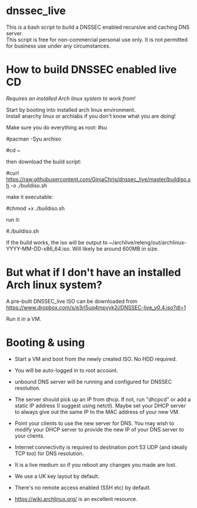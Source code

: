 # dnssec_live

This is a bash script to build a DNSSEC enabled recursive and caching DNS server.  
This script is free for non-commercial personal use only.  It is not permitted for business use under any circumstances. 


How to build DNSSEC enabled live CD
===================================
*Requires an installed Arch linux system to work from!*

Start by booting into installed arch linux environment.   
Install anarchy linux or archlabs if you don't know what you are doing!

Make sure you do everything as root:
#su   

#pacman -Syu archiso

#cd ~

then download the build script:

#curl https://raw.githubusercontent.com/GinjaChris/dnssec_live/master/buildiso.sh -o ./buildiso.sh

make it executable:

#chmod +x ./buildiso.sh

run it:

#./buildiso.sh

If the build works, the iso will be output to ~/archlive/releng/out/archlinux-YYYY-MM-DD-x86_64.iso.  Will likely be around 600MB in size.


But what if I don't have an installed Arch linux system?
========================================================

A pre-built DNSSEC_live ISO can be downloaded from https://www.dropbox.com/s/e3rl5uq4mpvyk2i/DNSSEC-live_v0.4.iso?dl=1

Run it in a VM.


Booting & using
===============

- Start a VM and boot from the newly created ISO.  No HDD required.

- You will be auto-logged in to root account.

- unbound DNS server will be running and configured for DNSSEC resolution.

- The server should pick up an IP from dhcp.  If not, run "dhcpcd" or add a static IP address (I suggest using netctl).
Maybe set your DHCP server to always give out the same IP to the MAC address of your new VM.

- Point your clients to use the new server for DNS.  You may wish to modify your DHCP server to provide the new IP of your DNS server to your clients.

- Internet connectivity is required to destination port 53 UDP (and ideally TCP too) for DNS resolution.

- It is a live medium so if you reboot any changes you made are lost.

- We use a UK key layout by default.

- There's no remote access enabled (SSH etc) by default.

- https://wiki.archlinux.org/ is an excellent resource.

